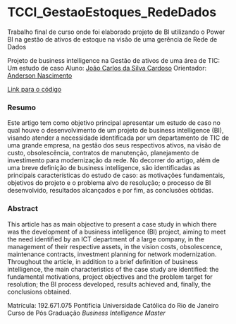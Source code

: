 # TCCl_GestaoEstoques_RedeDados
Trabalho final de curso onde foi elaborado projeto de BI utilizando o Power BI na gestão de ativos de estoque na visão de uma gerência de Rede de Dados

Projeto de business intelligence na Gestão de ativos de uma área de TIC: Um estudo de caso 
Aluno: [João Carlos da Silva Cardoso](https://github.com/jcardoso94)
Orientador: [Anderson Nascimento](https://github.com/insightds)

[Link para o código]( https://github.com/JCARDOSO94/TCCl_GestaoEstoques_RedeDados)

### Resumo
<!-- trocar o texto abaixo pelo resumo do trabalho, em português -->
Este artigo tem como objetivo principal apresentar um estudo de caso no qual houve o desenvolvimento de um projeto de business intelligence (BI), visando atender a necessidade identificada por um departamento de TIC de uma grande empresa, na gestão dos seus respectivos ativos, na visão de custo, obsolescência, contratos de manutenção, planejamento de investimento para modernização da rede. No decorrer do artigo, além de uma breve definição de business intelligence, são identificadas as principais características do estudo de caso: as motivações fundamentais, objetivos do projeto e o problema alvo de resolução; o processo de BI desenvolvido, resultados alcançados e por fim, as conclusões obtidas.

### Abstract <!-- Opcional! Caso não aplicável, remover esta seção -->
<!-- trocar o texto abaixo pelo resumo do trabalho, em inglês -->
This article has as main objective to present a case study in which there was the development of a business intelligence (BI) project, aiming to meet the need identified by an ICT department of a large company, in the management of their respective assets, in the vision costs, obsolescence, maintenance contracts, investment planning for network modernization. Throughout the article, in addition to a brief definition of business intelligence, the main characteristics of the case study are identified: the fundamental motivations, project objectives and the problem target for resolution; the BI process developed, results achieved and, finally, the conclusions obtained.

Matrícula: 192.671.075
Pontifícia Universidade Católica do Rio de Janeiro
Curso de Pós Graduação *Business Intelligence Master*
